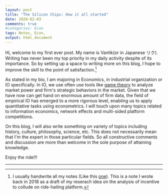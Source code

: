```yaml
---
layout: post
title: "The Silicon Chips: How it all started"
date: 2020-02-03
comments: true
#categories: Econ 
tags: Notes, Econ,
output: html_document
---
```


Hi, welcome to my first ever post. My name is Vanlik(or in Japanese リク). Writing has never been my top priority in my daily activity despite of its importance. So by setting up a space to writing more on this blog, I hope to improve the skill to the point of satisfaction.[^1]

[^1]: I usually handwrite all my notes (Like this [one](https://drive.google.com/file/d/13H_1X5MR2p4hoSaOnkcxW446eN044wbd/view)). This is a note I wrote back in 2018 as a draft of my reserach idea on the analysis of incentive to collude on ride-hailing platform.

As stated in my bio, I am majoring in Economics, in industrial organization or IO specifically. In IO, we use often use tools like [game theory](https://plato.stanford.edu/entries/game-theory/) to analyze market power and firm's strategic behaviors in the market. Given that we have now can get hand on enormous amount of firm data, the field of empirical IO has emerged to a more rigorous level, enabling us to apply quantitative tasks using econometrics. I will touch upon many topics related to information economics, network effects and multi-sided platform competitions. 

On this blog, I will also write something on variety of topics including history, culture, philosophy, science, etc. This does not necessarily mean that I'm the expert in those particular fields. So all constructive comments and discussion are more than welcome in the sole purpose of attaining knowledge. 

Enjoy the ride!!!

--------------------------------------------------------




